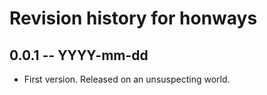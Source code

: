 # Revision history for honways

## 0.0.1 -- YYYY-mm-dd

* First version. Released on an unsuspecting world.
